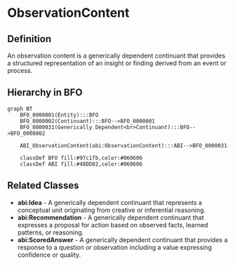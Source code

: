 # ObservationContent

## Definition
An observation content is a generically dependent continuant that provides a structured representation of an insight or finding derived from an event or process.

## Hierarchy in BFO
```mermaid
graph BT
    BFO_0000001(Entity):::BFO
    BFO_0000002(Continuant):::BFO-->BFO_0000001
    BFO_0000031(Generically Dependent<br>Continuant):::BFO-->BFO_0000002
    
    ABI_ObservationContent(abi:ObservationContent):::ABI-->BFO_0000031
    
    classDef BFO fill:#97c1fb,color:#060606
    classDef ABI fill:#48DD82,color:#060606
```

## Related Classes
- **abi:Idea** - A generically dependent continuant that represents a conceptual unit originating from creative or inferential reasoning.
- **abi:Recommendation** - A generically dependent continuant that expresses a proposal for action based on observed facts, learned patterns, or reasoning.
- **abi:ScoredAnswer** - A generically dependent continuant that provides a response to a question or observation including a value expressing confidence or quality. 